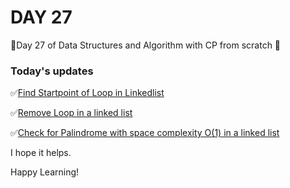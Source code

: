 # DAY 27

 🚀Day 27 of Data Structures and Algorithm with CP from scratch 🚀

### Today's updates

✅[Find Startpoint of Loop in Linkedlist](./findstartpoint.cpp)

✅[Remove Loop in a linked list](./removeloop.cpp)

✅[Check for Palindrome with space complexity O(1) in a linked list](./palindrome.cpp)

 I hope it helps.
 
Happy Learning!
